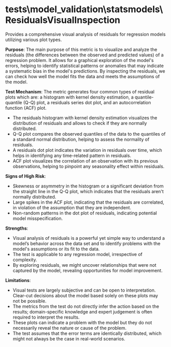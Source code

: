 # tests\model_validation\statsmodels\ResidualsVisualInspection

Provides a comprehensive visual analysis of residuals for regression models utilizing various plot types.

**Purpose**: The main purpose of this metric is to visualize and analyze the residuals (the differences between the
observed and predicted values) of a regression problem. It allows for a graphical exploration of the model's
errors, helping to identify statistical patterns or anomalies that may indicate a systematic bias in the model's
predictions. By inspecting the residuals, we can check how well the model fits the data and meets the assumptions
of the model.

**Test Mechanism**: The metric generates four common types of residual plots which are: a histogram with kernel
density estimation, a quantile-quantile (Q-Q) plot, a residuals series dot plot, and an autocorrelation function
(ACF) plot.

- The residuals histogram with kernel density estimation visualizes the distribution of residuals and allows to
check if they are normally distributed.
- Q-Q plot compares the observed quantiles of the data to the quantiles of a standard normal distribution, helping
to assess the normality of residuals.
- A residuals dot plot indicates the variation in residuals over time, which helps in identifying any time-related
pattern in residuals.
- ACF plot visualizes the correlation of an observation with its previous observations, helping to pinpoint any
seasonality effect within residuals.

**Signs of High Risk**:

- Skewness or asymmetry in the histogram or a significant deviation from the straight line in the Q-Q plot, which
indicates that the residuals aren't normally distributed.
- Large spikes in the ACF plot, indicating that the residuals are correlated, in violation of the assumption that
they are independent.
- Non-random patterns in the dot plot of residuals, indicating potential model misspecification.

**Strengths**:

- Visual analysis of residuals is a powerful yet simple way to understand a model’s behavior across the data set
and to identify problems with the model's assumptions or its fit to the data.
- The test is applicable to any regression model, irrespective of complexity.
- By exploring residuals, we might uncover relationships that were not captured by the model, revealing
opportunities for model improvement.

**Limitations**:

- Visual tests are largely subjective and can be open to interpretation. Clear-cut decisions about the model based
solely on these plots may not be possible.
- The metrics from the test do not directly infer the action based on the results; domain-specific knowledge and
expert judgement is often required to interpret the results.
- These plots can indicate a problem with the model but they do not necessarily reveal the nature or cause of the
problem.
- The test assumes that the error terms are identically distributed, which might not always be the case in
real-world scenarios.